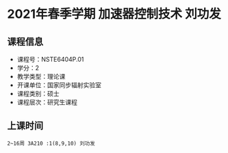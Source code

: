# 2021年春季学期 加速器控制技术 刘功发






## 课程信息

- 课程号：NSTE6404P.01
- 学分：2
- 教学类型：理论课
- 开课单位：国家同步辐射实验室
- 课程类别：硕士
- 课程层次：研究生课程

## 上课时间

```
2~16周 3A210 :1(8,9,10) 刘功发
```

